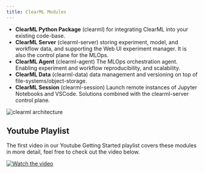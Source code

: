 ```yaml
---
title: ClearML Modules
---
```


- **ClearML Python Package** (clearml) for integrating ClearML into your existing code-base.
- **ClearML Server** (clearml-server) storing experiment, model, and workflow data, and supporting the Web UI experiment manager. It is also the control plane for the MLOps.
- **ClearML Agent** (clearml-agent) The MLOps orchestration agent. Enabling experiment and workflow reproducibility, and scalability.
- **ClearML Data** (clearml-data) data management and versioning on top of file-systems/object-storage.
- **ClearML Session** (clearml-session) Launch remote instances of Jupyter Notebooks and VSCode.
Solutions combined with the clearml-server control plane.

![clearml architecture](../img/clearml_architecture.png)

## Youtube Playlist

The first video in our Youtube Getting Started playlist covers these modules in more detail, feel free to check out the video below.

[![Watch the video](https://img.youtube.com/vi/s3k9ntmQmD4/hqdefault.jpg)](https://www.youtube.com/watch?v=s3k9ntmQmD4&list=PLMdIlCuMqSTnoC45ME5_JnsJX0zWqDdlO&index=1)